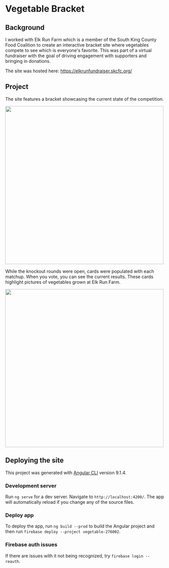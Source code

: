 # Vegetable Bracket

## Background

I worked with Elk Run Farm which is a member of the South King County Food
Coalition to create an interactive bracket site where vegetables compete
to see which is everyone's favorite. This was part of a virtual fundraiser
with the goal of driving engagement with supporters and bringing in donations.

The site was hosted here: https://elkrunfundraiser.skcfc.org/

## Project

The site features a bracket showcasing the current state of the competition.

<img src="https://raw.githubusercontent.com/agale123/vegetable-bracket/master/bracket.png" width="500px">

While the knockout rounds were open, cards were populated with each matchup.
When you vote, you can see the current results. These cards highlight
pictures of vegetables grown at Elk Run Farm.

<img src="https://raw.githubusercontent.com/agale123/vegetable-bracket/master/knockout.png" width="500px">


## Deploying the site

This project was generated with [Angular CLI](https://github.com/angular/angular-cli) version 9.1.4.

### Development server

Run `ng serve` for a dev server. Navigate to `http://localhost:4200/`. The app will automatically reload if you change any of the source files.

### Deploy app

To deploy the app, run `ng build --prod` to build the Angular project and then run `firebase deploy --project vegetable-276002`.

### Firebase auth issues

If there are issues with it not being recognized, try `firebase login --reauth`.
